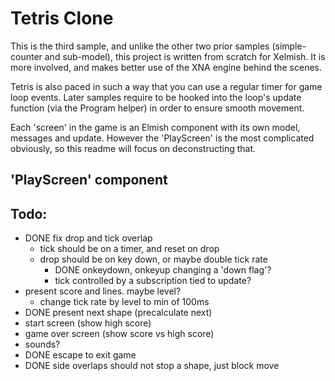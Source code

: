﻿# Tetris Clone

This is the third sample, and unlike the other two prior samples (simple-counter and sub-model), this project is written from scratch for Xelmish. It is more involved, and makes better use of the XNA engine behind the scenes.

Tetris is also paced in such a way that you can use a regular timer for game loop events. Later samples require to be hooked into the loop's update function (via the Program helper) in order to ensure smooth movement.

Each 'screen' in the game is an Elmish component with its own model, messages and update. However the 'PlayScreen' is the most complicated obviously, so this readme will focus on deconstructing that.

## 'PlayScreen' component

## Todo:

- DONE fix drop and tick overlap
  - tick should be on a timer, and reset on drop
  - drop should be on key down, or maybe double tick rate
    - DONE onkeydown, onkeyup changing a 'down flag'?
    - tick controlled by a subscription tied to update?
- present score and lines. maybe level?
  - change tick rate by level to min of 100ms
- DONE present next shape (precalculate next)
- start screen (show high score)
- game over screen (show score vs high score)
- sounds?
- DONE escape to exit game
- DONE side overlaps should not stop a shape, just block move